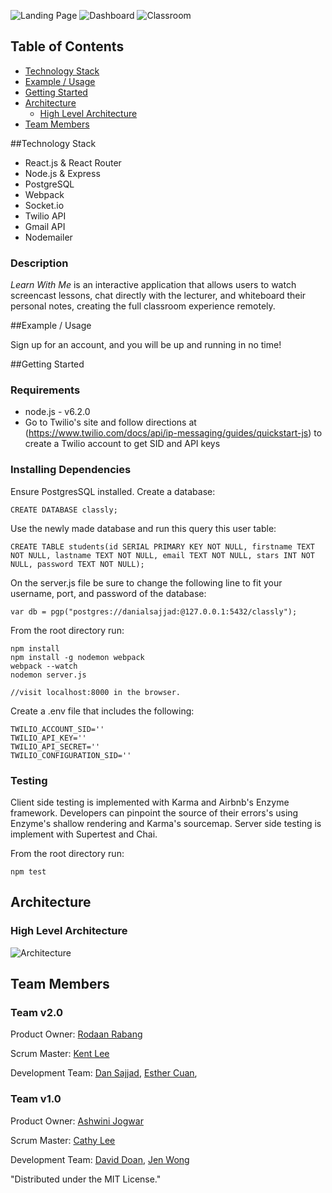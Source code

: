 ![Landing Page](http://i67.tinypic.com/10sde1s.png)
![Dashboard](http://i68.tinypic.com/1zvrc5t.png)
![Classroom](http://i64.tinypic.com/2yvqavk.png)

## Table of Contents 

- [Technology Stack](#tech-stack)
- [Example / Usage](#example--usage)
- [Getting Started](#getting-started)
- [Architecture](#architecture)
  - [High Level Architecture](#high-level-architecture)
- [Team Members](#team-members)

##Technology Stack
- React.js & React Router
- Node.js & Express
- PostgreSQL
- Webpack
- Socket.io
- Twilio API
- Gmail API
- Nodemailer

### Description
*Learn With Me* is an interactive application that allows users to watch screencast lessons, chat directly with the lecturer, and whiteboard their personal notes, creating the full classroom experience remotely.

##Example / Usage

Sign up for an account, and you will be up and running in no time!



##Getting Started

### Requirements
* node.js - v6.2.0
* Go to Twilio's site and follow directions at (https://www.twilio.com/docs/api/ip-messaging/guides/quickstart-js) to create a Twilio account to get SID and API keys

### Installing Dependencies

Ensure PostgresSQL installed. Create a database:
```
CREATE DATABASE classly;
```
Use the newly made database and run this query this user table:
```
CREATE TABLE students(id SERIAL PRIMARY KEY NOT NULL, firstname TEXT NOT NULL, lastname TEXT NOT NULL, email TEXT NOT NULL, stars INT NOT NULL, password TEXT NOT NULL);
```

On the server.js file be sure to change the following line to fit your username, port, and password of the database:
```
var db = pgp("postgres://danialsajjad:@127.0.0.1:5432/classly");
```

From the root directory run:
```
npm install
npm install -g nodemon webpack
webpack --watch
nodemon server.js

//visit localhost:8000 in the browser.
```

Create a .env file that includes the following: 
```
TWILIO_ACCOUNT_SID=''
TWILIO_API_KEY=''
TWILIO_API_SECRET=''
TWILIO_CONFIGURATION_SID=''
```


### Testing
Client side testing is implemented with Karma and Airbnb's Enzyme framework. Developers can pinpoint the source of their errors's using Enzyme's shallow rendering and Karma's sourcemap. Server side testing is implement with Supertest and Chai.


From the root directory run:
```
npm test
```

## Architecture
### High Level Architecture
![Architecture](http://i63.tinypic.com/2j0h92w.png)



## Team Members

### Team v2.0
Product Owner: [Rodaan Rabang](https://github.com/rodaan) 

Scrum Master: [Kent Lee](https://github.com/kqlee)

Development Team: [Dan Sajjad](https://github.com/Dansajjad), [Esther Cuan](https://github.com/esthercuan),


### Team v1.0

Product Owner: [Ashwini Jogwar](https://github.com/ashjd)

Scrum Master: [Cathy Lee](https://github.com/caathylee)

Development Team: [David Doan](https://github.com/david-doan), [Jen Wong](https://github.com/jenjwong)

"Distributed under the MIT License."
